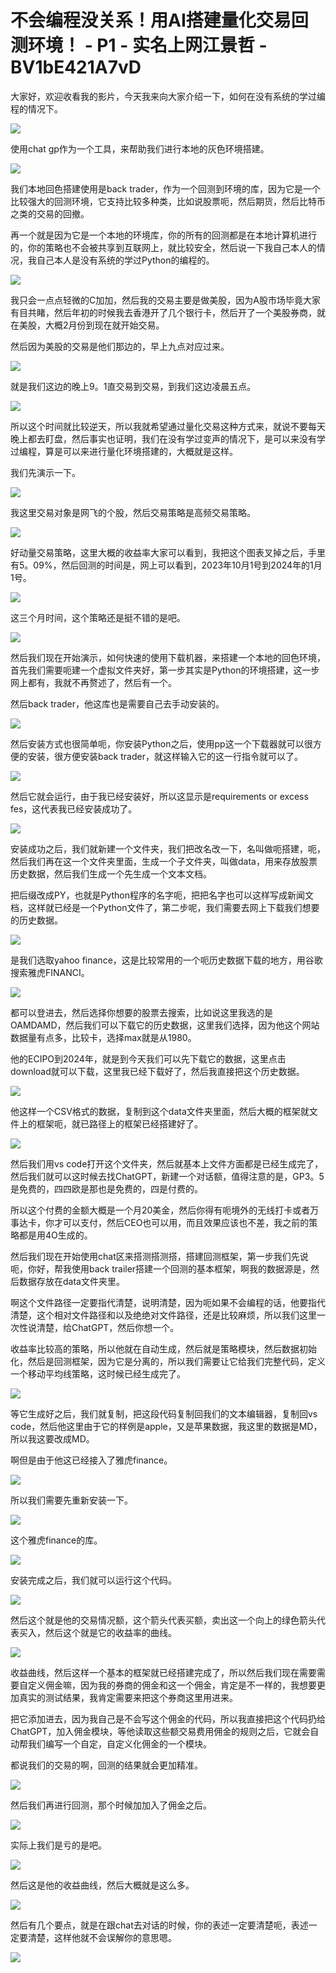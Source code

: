 # 不会编程没关系！用AI搭建量化交易回测环境！ - P1 - 实名上网江景哲 - BV1bE421A7vD

大家好，欢迎收看我的影片，今天我来向大家介绍一下，如何在没有系统的学过编程的情况下。

![](img/bc076b2cf6a411465c0469e69a8a9c3a_1.png)

使用chat gp作为一个工具，来帮助我们进行本地的灰色环境搭建。

![](img/bc076b2cf6a411465c0469e69a8a9c3a_3.png)

我们本地回色搭建使用是back trader，作为一个回测到环境的库，因为它是一个比较强大的回测环境，它支持比较多种类，比如说股票呃，然后期货，然后比特币之类的交易的回撤。

再一个就是因为它是一个本地的环境库，你的所有的回测都是在本地计算机进行的，你的策略也不会被共享到互联网上，就比较安全，然后说一下我自己本人的情况，我自己本人是没有系统的学过Python的编程的。



![](img/bc076b2cf6a411465c0469e69a8a9c3a_5.png)

我只会一点点轻微的C加加，然后我的交易主要是做美股，因为A股市场毕竟大家有目共睹，然后年初的时候我去香港开了几个银行卡，然后开了一个美股券商，就在美股，大概2月份到现在就开始交易。

然后因为美股的交易是他们那边的，早上九点对应过来。

![](img/bc076b2cf6a411465c0469e69a8a9c3a_7.png)

就是我们这边的晚上9。1直交易到交易，到我们这边凌晨五点。

![](img/bc076b2cf6a411465c0469e69a8a9c3a_9.png)

所以这个时间就比较逆天，所以我就希望通过量化交易这种方式来，就说不要每天晚上都去盯盘，然后事实也证明，我们在没有学过变声的情况下，是可以来没有学过编程，算是可以来进行量化环境搭建的，大概就是这样。

我们先演示一下。

![](img/bc076b2cf6a411465c0469e69a8a9c3a_11.png)

我这里交易对象是网飞的个股，然后交易策略是高频交易策略。

![](img/bc076b2cf6a411465c0469e69a8a9c3a_13.png)

好动量交易策略，这里大概的收益率大家可以看到，我把这个图表叉掉之后，手里有5。09%，然后回测的时间是，网上可以看到，2023年10月1号到2024年的1月1号。



![](img/bc076b2cf6a411465c0469e69a8a9c3a_15.png)

这三个月时间，这个策略还是挺不错的是吧。

![](img/bc076b2cf6a411465c0469e69a8a9c3a_17.png)

然后我们现在开始演示，如何快速的使用下载机器，来搭建一个本地的回色环境，首先我们需要呃建一个虚拟文件夹好，第一步其实是Python的环境搭建，这一步网上都有，我就不再赘述了，然后有一个。

然后back trader，他这库也是需要自己去手动安装的。

![](img/bc076b2cf6a411465c0469e69a8a9c3a_19.png)

然后安装方式也很简单呃，你安装Python之后，使用pp这一个下载器就可以很方便的安装，很方便安装back trader，就这样输入它的这一行指令就可以了。



![](img/bc076b2cf6a411465c0469e69a8a9c3a_21.png)

然后它就会运行，由于我已经安装好，所以这显示是requirements or excess fes，这代表我已经安装成功了。



![](img/bc076b2cf6a411465c0469e69a8a9c3a_23.png)

安装成功之后，我们就新建一个文件夹，我们把改名改一下，名叫做呃搭建，呃，然后我们再在这一个文件夹里面，生成一个子文件夹，叫做data，用来存放股票历史数据，然后我们生成一个先生成一个文本文档。

把后缀改成PY，也就是Python程序的名字呃，把把名字也可以这样写成新闻文档，这样就已经是一个Python文件了，第二步呢，我们需要去网上下载我们想要的历史数据。



![](img/bc076b2cf6a411465c0469e69a8a9c3a_25.png)

是我们选取yahoo finance，这是比较常用的一个呃历史数据下载的地方，用谷歌搜索雅虎FINANCI。



![](img/bc076b2cf6a411465c0469e69a8a9c3a_27.png)

都可以登进去，然后选择你想要的股票去搜索，比如说这里我选的是OAMDAMD，然后我们可以下载它的历史数据，这里我们选择，因为他这个网站数据量有点多，比较卡，选择max就是从1980。

他的ECIPO到2024年，就是到今天我们可以先下载它的数据，这里点击download就可以下载，这里我已经下载好了，然后我直接把这个历史数据。



![](img/bc076b2cf6a411465c0469e69a8a9c3a_29.png)

他这样一个CSV格式的数据，复制到这个data文件夹里面，然后大概的框架就文件上的框架呃，就已路径上的框架已经搭建好了。



![](img/bc076b2cf6a411465c0469e69a8a9c3a_31.png)

然后我们用vs code打开这个文件夹，然后就基本上文件方面都是已经生成完了，然后我们就可以这时候去找ChatGPT，新建一个对话额，值得注意的是，GP3。5是免费的，四四欧是那也是免费的，四是付费的。

所以这个付费的金额大概是一个月20美金，然后你得有呃境外的无线打卡或者万事达卡，你才可以支付，然后CEO也可以用，而且效果应该也不差，我之前的策略都是用4O生成的。

然后我们现在开始使用chat区来搭测搭测搭，搭建回测框架，第一步我们先说呃，你好，帮我使用back trailer搭建一个回测的基本框架，啊我的数据源是，然后数据存放在data文件夹里。

啊这个文件路径一定要指代清楚，说明清楚，因为呃如果不会编程的话，他要指代清楚，这个相对文件路径和以及绝绝对文件路径，还是比较麻烦，所以我们这里一次性说清楚，给ChatGPT，然后你想一个。

收益率比较高的策略，所以他就在自动生成，然后就是策略模块，然后数据初始化，然后是回测框架，因为它是分离的，所以我们需要让它给我们完整代码，定义一个移动平均线策略，这时候已经生成完了。



![](img/bc076b2cf6a411465c0469e69a8a9c3a_33.png)

等它生成好之后，我们就复制，把这段代码复制回我们的文本编辑器，复制回vs code，然后他这里由于它的样例是apple，又是苹果数据，我这里的数据是MD，所以我这要改成MD。

啊但是由于他这已经接入了雅虎finance。

![](img/bc076b2cf6a411465c0469e69a8a9c3a_35.png)

所以我们需要先重新安装一下。

![](img/bc076b2cf6a411465c0469e69a8a9c3a_37.png)

这个雅虎finance的库。

![](img/bc076b2cf6a411465c0469e69a8a9c3a_39.png)

安装完成之后，我们就可以运行这个代码。

![](img/bc076b2cf6a411465c0469e69a8a9c3a_41.png)

然后这个就是他的交易情况额，这个箭头代表买额，卖出这一个向上的绿色箭头代表买入，然后这个就是它的收益率的曲线。



![](img/bc076b2cf6a411465c0469e69a8a9c3a_43.png)

收益曲线，然后这样一个基本的框架就已经搭建完成了，所以然后我们现在需要需要自定义佣金嘛，因为我的券商的佣金和这一个佣金，肯定是不一样的，我想要更加真实的测试结果，我肯定需要来把这个券商这里用进来。

把它添加进去，因为我自己是不会写这个佣金的代码，所以我直接把这个代码扔给ChatGPT，加入佣金模块，等他读取这些额交易费用佣金的规则之后，它就会自动帮我们编写一个自定，自定义化佣金的一个模块。

都说我们的交易的啊，回测的结果就会更加精准。

![](img/bc076b2cf6a411465c0469e69a8a9c3a_45.png)

然后我们再进行回测，那个时候加加入了佣金之后。

![](img/bc076b2cf6a411465c0469e69a8a9c3a_47.png)

实际上我们是亏的是吧。

![](img/bc076b2cf6a411465c0469e69a8a9c3a_49.png)

然后这是他的收益曲线，然后大概就是这么多。

![](img/bc076b2cf6a411465c0469e69a8a9c3a_51.png)

然后有几个要点，就是在跟chat去对话的时候，你的表述一定要清楚呃，表述一定要清楚，这样他就不会误解你的意思嗯。



![](img/bc076b2cf6a411465c0469e69a8a9c3a_53.png)